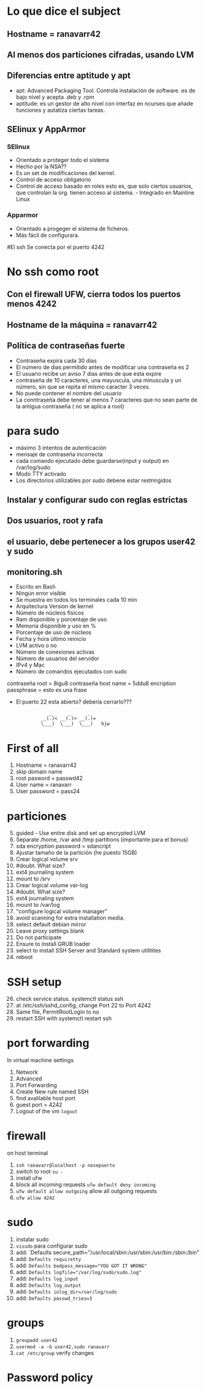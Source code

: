 # Lo que dice el subject
## Hostname = ranavarr42
## Al menos dos particiones cifradas, usando LVM
## Diferencias entre aptitude y apt
- apt: Advanced Packaging Tool. Controla instalación de software. 
es de bajo nivel y acepta .deb y .rpm
- aptitude: es un gestor de alto nivel con interfaz en ncurses que añade
funciones y autatiza ciertas tareas.	
## SElinux y AppArmor
### SElinux
- Orientado a proteger todo el sistema
- Hecho por la NSA??
- Es un set de modificaciones del kernel.
- Control de acceso obligatorio
- Control de acceso basado en roles
esto es, que solo ciertos usuarios, que controlan la org. tienen acceso
al sistema.  - Integrado en Mainline Linux
### Apparmor
- Orientado a progeger el sistema de ficheros.
- Más fácil de configurara.



#El ssh Se conecta por el puerto 4242
# No ssh como root
## Con el firewall UFW, cierra todos los puertos menos 4242
## Hostname de la máquina = ranavarr42

## Política de contraseñas fuerte
- Contraseña expira cada 30 dias
- El número de dias permitido antes de modificar una contraseña es 2
- El usuario recibe un aviso 7 dias antes de que esta expire
- contraseña de 10 caracteres, una mayuscula, una minuscula y un número, sin que se repita
el mismo caracter 3 veces.
- No puede contener el nombre del usuario
- La conntraseña debe tener al menos 7 caracteres que no sean parte de la antigua contraseña ( no se aplica a root)
# para sudo 
- máximo 3 intentos de autenticación
- mensaje de contraseña incorrecta
- cada comando ejecutado debe guardarse(input y output) en /var/log/sudo
- Modo TTY activado
- Los directorios utilizables por sudo debene estar restringidos
## Instalar y configurar sudo con reglas estrictas
## Dos usuarios, root y rafa
## el usuario, debe pertenecer a los grupos user42 y sudo
## monitoring.sh
- Escrito en Bash
- Ningún error visible
- Se muestra en todos los terminales cada 10 min
- Arquitectura  Version de kernel
- Número de núcleos físicos
- Ram disponible y porcentaje de uso
- Memoria disponible y uso en %
- Porcentaje de uso de núcleos
- Fecha y hora último reinicio
- LVM activo o no
- Número de conexiones activas
- Número de usuarios del servidor
- IPv4 y Mac
- Número de comandos ejecutados con sudo


contraseña root = 8igu8 
contraseña host name = 5ddu8 
encription passphrase = esto es una frase

- El puerto 22 esta abierto? debería cerrarlo???


                  _      _      _
               __(.)< __(.)> __(.)=
               \___)  \___)  \___)   hjw


# First of all
1.	Hostname = ranavarr42
2.	skip domain name
3.	root pasword = passwd42
4.	User name = ranavarr
5.	User password = pass24
# particiones
5.	guided - Use entire disk	and set up encrypted LVM
6.	Separate /home, /var and /tmp partitions (importante para el bonus)
7.	sda encryption password = sdancript
8.	Ajustar tamaño de la partición (he puesto 15GB)
9.	Crear logical volume srv
11.	#doubt. What size?
12.	ext4 journaling system
13.	mount to /srv
14.	Crear logical volume var-log
15.	#doubt. What size?
16.	ext4 journaling system
17.	mount to /var/log
18.	"configure logical volume manager"
19.	avoid scanning for extra installation media.
20.	select default debian mirror
21.	Leave proxy settings blank
22.	Do not participate
23.	Ensure to install GRUB loader
24.	select to install SSH Server and Standard system utilitites
25.	reboot
# SSH setup
26.	check service status. systemctl status ssh
27.	at /etc/ssh/sshd_config, change Port 22 to Port 4242
28.	Same file, PermitRootLogin to no
29. restart SSH with systemctl restart ssh
# port forwarding
In virtual machine settings
1.	Network
2.	Advanced
3.	Port Forwarding
4.	Create New rule named SSH
5.	find avalilable host port
6.	guest port = 4242
7.	Logout of the vm `logout`
# firewall	
on host terminal
1.	`ssh ranavarr@localhost -p nosepuerto` 
2.	switch to root `su -`
3.	install ufw
4.	block all incoming requests `ufw default deny incoming`
5.	`ufw default allow outgoing` allow all outgoing requests
6.	`ufw allow 4242`
# sudo 
1.	instalar sudo
2.	`visudo` para configurar sudo
3.	add: `Defaults secure_path="/usr/local/sbin:/usr/sbin:/usr/bin:/sbin:/bin"
4.	add: `Defaults requiretty`
5.	add: `Defaults badpass_message="YOU GOT IT WRONG"`
5.	add: `Defaults logfile="/var/log/sudo/sudo.log"`
5.	add: `Defaults log_input`
5.	add: `Defaults log_output`
5.	add: `Defaults iolog_dir=/var/log/sudo`
5.	add: `Defaults passwd_tries=3`
# groups
1.	`groupadd user42`
2.	`usermod -a -G user42,sudo ranavarr` 
3.	`cat /etc/group` verify changes
# Password policy


